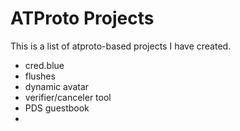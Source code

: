 # ATProto Projects

This is a list of atproto-based projects I have created.

- cred.blue
- flushes
- dynamic avatar
- verifier/canceler tool
- PDS guestbook
- 